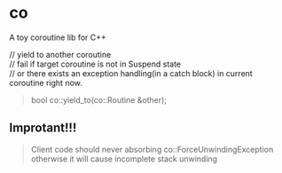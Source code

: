 # co
A toy coroutine lib for C++

// yield to another coroutine  
// fail if target coroutine is not in Suspend state   
// or there exists an exception handling(in a catch block) in current coroutine right now.  
>bool co::yield_to(co::Routine &other);

## Improtant!!!
>Client code should never absorbing co::ForceUnwindingException otherwise it will cause incomplete stack unwinding
